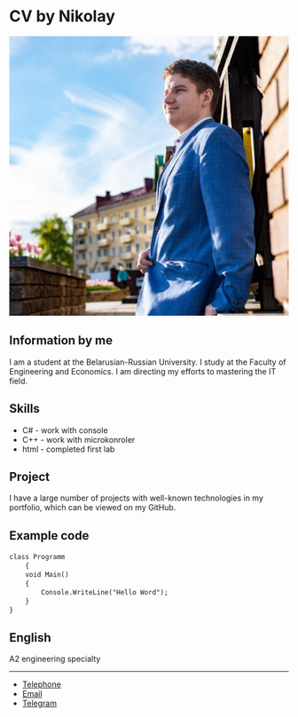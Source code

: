 
# CV by Nikolay
![Это я](photo.jpg "Это я")
## Information by me
I am a student at the Belarusian-Russian University. I study at the Faculty of Engineering and Economics. I am directing my efforts to mastering the IT field.

## Skills
- C# - work with console
- C++ - work with microkonroler
- html - completed first lab

## Project
I have a large number of projects with well-known technologies in my portfolio, which can be viewed on my GitHub.
## Example code
```
class Programm
    {
    void Main()
    {
        Console.WriteLine("Hello Word");
    }
}
```
## English
A2 engineering specialty

---

- [Telephone](tel:+375295059674)
- [Email](mailto:kicluk@bk.ru)
- [Telegram](https://web.telegram.org/a/#896002525)
